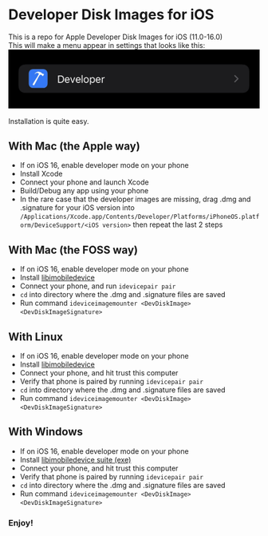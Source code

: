 # Developer Disk Images for iOS
This is a repo for Apple Developer Disk Images for iOS (11.0-16.0)  
This will make a menu appear in settings that looks like this:
![Developer menu](https://raw.githubusercontent.com/justanobody2107/AppleDeveloperDiskImages/main/Screenshots/DevMenu.jpg)

Installation is quite easy.

## With Mac (the Apple way)
- If on iOS 16, enable developer mode on your phone
- Install Xcode
- Connect your phone and launch Xcode
- Build/Debug any app using your phone
- In the rare case that the developer images are missing, drag .dmg and .signature for your iOS version into `/Applications/Xcode.app/Contents/Developer/Platforms/iPhoneOS.platform/DeviceSupport/<iOS version>` then repeat the last 2 steps

## With Mac (the FOSS way)
- If on iOS 16, enable developer mode on your phone
- Install [libimobiledevice](https://libimobiledevice.org/)
- Connect your phone, and run `idevicepair pair`
- `cd` into directory where the .dmg and .signature files are saved
- Run command `ideviceimagemounter <DevDiskImage> <DevDiskImageSignature>`

## With Linux
- If on iOS 16, enable developer mode on your phone
- Install [libimobiledevice](https://libimobiledevice.org/)
- Connect your phone, and hit trust this computer
- Verify that phone is paired by running `idevicepair pair`
- `cd` into directory where the .dmg and .signature files are saved
- Run command `ideviceimagemounter <DevDiskImage> <DevDiskImageSignature>`

## With Windows
- If on iOS 16, enable developer mode on your phone
- Install [libimobiledevice suite (exe)](https://github.com/L1ghtmann/libimobiledevice)
- Connect your phone, and hit trust this computer
- Verify that phone is paired by running `idevicepair pair`
- `cd` into directory where the .dmg and .signature files are saved
- Run command `ideviceimagemounter <DevDiskImage> <DevDiskImageSignature>`

### Enjoy!
